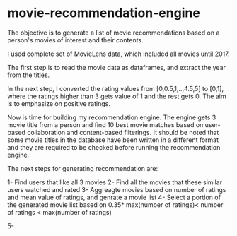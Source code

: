 # movie-recommendation-engine
The objective is to generate a list of movie recommendations based on a person's movies of interest and their contents.

I used complete set of MovieLens data, which included all movies until 2017.

The first step is to read the movie data as dataframes, and extract the year from the titles.

In the next step, I converted the rating values from [0,0.5,1,..,4.5,5] to [0,1], where the ratings higher than 3 gets value of 1 and the rest gets 0. The aim is to emphasize on positive ratings.

Now is time for building my recommendation engine. The engine gets 3 movie title from a person and find 10 best movie matches based on user-based collaboration and content-based filterings. It should be noted that some movie titles in the database have been written in a different format and they are required to be checked before running the recommendation engine.

The next steps for generating recommendation are:

1- Find users that like all 3 movies
2- Find all the movies that these similar users watched and rated
3- Aggreagte movies based on number of ratings and mean value of ratings, and genrate a movie list
4- Select a portion of the generated movie list based on  0.35* max(number of ratings)< number of ratings < max(number of ratings)

5- 

